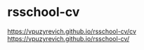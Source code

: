 # rsschool-cv
https://vpuzyrevich.github.io/rsschool-cv/cv
https://vpuzyrevich.github.io/rsschool-cv/